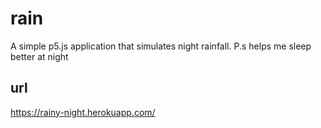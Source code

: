 # rain
A simple p5.js application that simulates night rainfall. P.s helps me sleep better at night <br>
## url
https://rainy-night.herokuapp.com/
